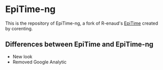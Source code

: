 # EpiTime-ng

This is the repository of EpiTime-ng, a fork of R-enaud's [EpiTime](https://github.com/R-enaud/EpiTime/tree/master) created by corenting.

## Differences between EpiTime and EpiTime-ng

 - New look
 - Removed Google Analytic 